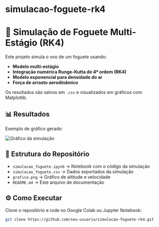 # simulacao-foguete-rk4
# 🚀 Simulação de Foguete Multi-Estágio (RK4)

Este projeto simula o voo de um foguete usando:
- **Modelo multi-estágio**
- **Integração numérica Runge-Kutta de 4ª ordem (RK4)**
- **Modelo exponencial para densidade do ar**
- **Força de arrasto aerodinâmico**

Os resultados são salvos em `.csv` e visualizados em gráficos com Matplotlib.

## 📊 Resultados
Exemplo de gráfico gerado:

![Gráfico da simulação](grafico.png)

## 📂 Estrutura do Repositório
- `simulacao_foguete.ipynb` → Notebook com o código da simulação  
- `simulacao_foguete.csv` → Dados exportados da simulação  
- `grafico.png` → Gráfico de altitude e velocidade  
- `README.md` → Este arquivo de documentação  

## ⚙️ Como Executar
Clone o repositório e rode no Google Colab ou Jupyter Notebook:

```bash
git clone https://github.com/seu-usuario/simulacao-foguete-rk4.git
